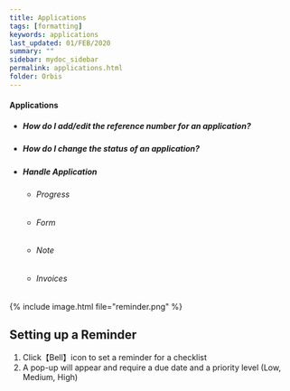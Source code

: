 ```yaml
---
title: Applications
tags: [formatting]
keywords: applications
last_updated: 01/FEB/2020
summary: ""
sidebar: mydoc_sidebar
permalink: applications.html
folder: Orbis
---
```

#### Applications
- ##### How do I add/edit the reference number for an application?
- ##### How do I change the status of an application?
- ##### Handle Application
    - ###### Progress
    - ###### Form
    - ###### Note
    - ###### Invoices
    
    
{% include image.html file="reminder.png" %}

## Setting up a Reminder

1. Click【Bell】icon to set a reminder for a checklist
2. A pop-up will appear and require a due date and a priority level (Low, Medium, High)




